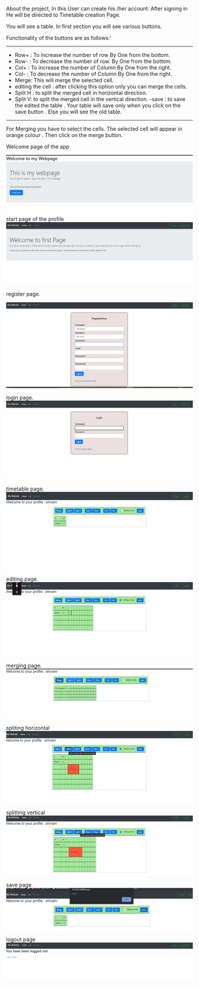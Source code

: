 About the project,
In this User can create his /her account.
After signing in He will be directed to Timetable creation Page.

You will see a table.
In first section you will see various buttons.


Functionality of the buttons are as follows:'
***
- Row+ : To increase the number of row By One from the bottom.
- Row- : To decrease the number of row. By One from the bottom.
- Col+ : To increase the number of Column By One from the right.
- Col- : To decrease the number of Column By One from the right.
- Merge: This will merge the selected cell.
- editing the cell : after clicking this option only you can merge the cells.
- Split H : to split the merged cell in horizontal direction.
- Split V: to split the merged cell in the vertical direction.
-save : to save the edited the table .
Your table will save only when you click on the save button . Else you will see the old table.
***



For Merging you have to select the cells. The selected cell will appear in orange colour . Then click on the merge button.

Welcome page of the app

![alt text](https://github.com/shivamjai800/Django-User-profile-with-dynamic-table/blob/master/start-page.jpg)


start page of the profile
![alt text](https://github.com/shivamjai800/Django-User-profile-with-dynamic-table/blob/master/second_page.jpg)

register page.

![alt text](https://github.com/shivamjai800/Django-User-profile-with-dynamic-table/blob/master/register_now.jpg)

login page.
![alt text](https://github.com/shivamjai800/Django-User-profile-with-dynamic-table/blob/master/login.jpg)

timetable page.
![alt text](https://github.com/shivamjai800/Django-User-profile-with-dynamic-table/blob/master/table1.jpg)

editing page.
![alt text](https://github.com/shivamjai800/Django-User-profile-with-dynamic-table/blob/master/table2.jpg)

merging  page.
![alt text](https://github.com/shivamjai800/Django-User-profile-with-dynamic-table/blob/master/table3.jpg)

spliting horizontal
![alt text](https://github.com/shivamjai800/Django-User-profile-with-dynamic-table/blob/master/split_horizontal.jpg)

splitting vertical
![alt text](https://github.com/shivamjai800/Django-User-profile-with-dynamic-table/blob/master/split_vertical.jpg)

save page
![alt text](https://github.com/shivamjai800/Django-User-profile-with-dynamic-table/blob/master/save.jpg)

logout page
![alt text](https://github.com/shivamjai800/Django-User-profile-with-dynamic-table/blob/master/logout.jpg)



